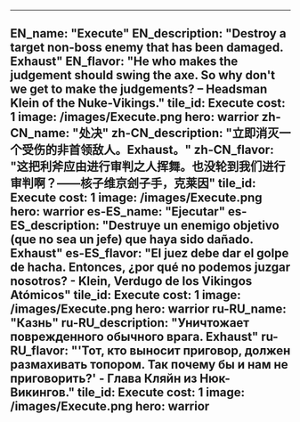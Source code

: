 ---

EN_name: "Execute"
EN_description: "Destroy a target non-boss enemy that has been damaged. Exhaust"
EN_flavor: "He who makes the judgement should swing the axe. So why don't we get to make the judgements? – Headsman Klein of the Nuke-Vikings."
tile_id: Execute
cost: 1
image: /images/Execute.png
hero: warrior
zh-CN_name: "处决"
zh-CN_description: "立即消灭一个受伤的非首领敌人。Exhaust。"
zh-CN_flavor: "这把利斧应由进行审判之人挥舞。也没轮到我们进行审判啊？——核子维京刽子手，克莱因"
tile_id: Execute
cost: 1
image: /images/Execute.png
hero: warrior
es-ES_name: "Ejecutar"
es-ES_description: "Destruye un enemigo objetivo (que no sea un jefe) que haya sido dañado. Exhaust"
es-ES_flavor: "El juez debe dar el golpe de hacha. Entonces, ¿por qué no podemos juzgar nosotros? - Klein, Verdugo de los Vikingos Atómicos"
tile_id: Execute
cost: 1
image: /images/Execute.png
hero: warrior
ru-RU_name: "Казнь"
ru-RU_description: "Уничтожает поврежденного обычного врага. Exhaust"
ru-RU_flavor: "'Тот, кто выносит приговор, должен размахивать топором. Так почему бы и нам не приговорить?' - Глава Кляйн из Нюк-Викингов."
tile_id: Execute
cost: 1
image: /images/Execute.png
hero: warrior
---